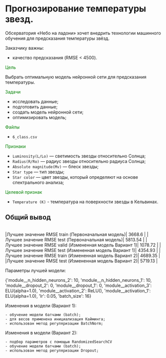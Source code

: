 # Прогнозирование температуры звезд.

Обсерватория «Небо на ладони» хочет внедрить технологии машинного обучения для предсказания температуры звёзд.  

Заказчику важны:

- качество предсказания (RMSE < 4500).

<font color='green'>Цель</font>

Выбрать оптимальную модель нейронной сети для предсказания температуры.

<font color='green'>Задачи</font>

- исследовать данные;
- подготовить данные;
- создать модель нейронной сети;
- оптимизировать модель;

<font color='green'>Файлы</font>

- `6_class.csv`

<font color='green'>Признаки</font>

- `Luminosity(L/Lo)` — светимость звезды относительно Солнца;
- `Radius(R/Ro)` — радиус звезды относительно радиуса Солнца;
- `Absolute magnitude(Mv)` — блеск звезды;
- `Star type` — тип звезды;
- `Star color` — цвет звезды, который определяют на основе спектрального анализа;

<font color='green'>Целевой признак</font>

- `Temperature (K)` - температура на поверхности звезды в Кельвинах.


## Общий вывод

|                   |                   | 
| ----------------- | ----------------- | 

|Лучшее значение RMSE train (Первоначальная модель)| 3668.6 |
|Лучшее значение RMSE test  (Первоначальная модель)|  5813.54 |
|Лучшее значение RMSE valid (Измененная модель Вариант 1)| 1078.72 |
|Лучшее значение RMSE test  (Измененная модель Вариант 1)| 4354.93 |
|Лучшее значение RMSE train (Измененная модель Вариант 2)| 4689.35 |
|Лучшее значение RMSE test  (Измененная модель Вариант 2)| 5719.13 |

Параметры лучшей модели:

{'module__n_hidden_neurons_2': 10, 'module__n_hidden_neurons_1': 10, 'module__dropout_2': 0, 'module__dropout_1': 0, 'module__activation_3': ELU(alpha=1.0), 'module__activation_2': ReLU(), 'module__activation_1': ELU(alpha=1.0), 'lr': 0.05, 'batch_size': 16}


Изменения в модели (Вариант 1):

    - обучение модели батчами (batch);
    - для весов применена инициализация Кайминга;
    - использован метод регуляризации BatchNorm;  
    
Изменения в модели (Вариант 2):

    - подбор параметров с помощью RandomizedSearchCV
    - обучение модели батчами (batch);
    - использован метод регуляризации Dropout;



